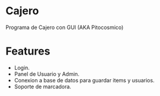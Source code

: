 # Cajero
Programa de Cajero con GUI (AKA Pitocosmico)

# Features

- Login.
- Panel de Usuario y Admin.
- Conexion a base de datos para guardar items y usuarios.
- Soporte de marcadora.
